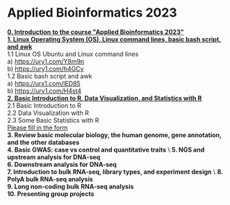 # **Applied Bioinformatics 2023**
[**0. Introduction to the course "Applied Bioinformatics 2023"**](https://github.com/luuloi/AppliedBioinformatics2023/blob/56ac736b7dcb631d1b63999264e51c5f940ab0b0/Lecture0/Lecture0.pptx)\
[**1. Linux Operating System (OS), Linux command lines, basic bash script, and awk**](https://github.com/luuloi/AppliedBioinformatics2023/tree/d19ed217da3a715642a1436a472c140ce288f975/Lecture1) \
   1.1 Linux OS Ubuntu and Linux command lines \
   a) https://ury1.com/Y8m9n \
   b) https://ury1.com/h4GCv \
   1.2 Basic bash script and awk \
   a) https://urx1.com/lED85 \
   b) https://ury1.com/H4st4 \
[**2. Basic Introduction to R, Data Visualization, and Statistics with R**](https://github.com/luuloi/AppliedBioinformatics2023/tree/d19ed217da3a715642a1436a472c140ce288f975/Lecture2) \
2.1 Basic Introduction to R \
2.2 Data Visualization with R \
2.3 Some Basic Statistics with R \
[Please fill in the form](https://docs.google.com/spreadsheets/d/1Ivx9iK1FTmQ3u1MH_u3lIlocKhDEss4yE8fg1yz_xo0/edit?usp=sharing)\
**3. Review basic molecular biology, the human genome, gene annotation, and the other databases** \
**4. Basic GWAS: case vs control and quantitative traits** \ 
**5. NGS and upstream analysis for DNA-seq** \
**6. Downstream analysis for DNA-seq** \
**7. Introduction to bulk RNA-seq, library types, and experiment design** \ 
**8. PolyA bulk RNA-seq analysis** \
**9. Long non-coding bulk RNA-seq analysis** \
**10. Presenting group projects**
